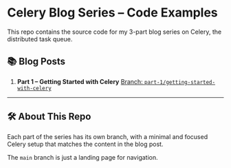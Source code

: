 # Celery Blog Series – Code Examples

This repo contains the source code for my 3-part blog series on Celery, the distributed task queue.

## 📚 Blog Posts

<!-- 1. **[Part 1 – Getting Started with Celery](https://your-blog.com/part-1)**   -->
1. **Part 1 – Getting Started with Celery**
   [Branch: `part-1/getting-started-with-celery`](https://github.com/mandleyaditya18/celery-blog/tree/part-1/getting-started-with-celery)

---

## 🛠 About This Repo

Each part of the series has its own branch, with a minimal and focused Celery setup that matches the content in the blog post.

The `main` branch is just a landing page for navigation.
